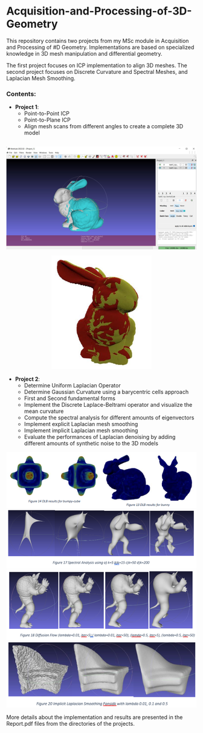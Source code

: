 # Acquisition-and-Processing-of-3D-Geometry
This repository contains two projects from my MSc module in Acquisition and Processing of #D Geometry.
Implementations are based on specialized knowledge in 3D mesh manipulation and differential geometry.

The first project focuses on ICP implementation to align 3D meshes.
The second project focuses on Discrete Curvature and Spectral Meshes, and Laplacian Mesh Smoothing.

### Contents:

  - **Project 1**: 
      - Point-to-Point ICP
      - Point-to-Plane ICP
      - Align mesh scans from different angles to create a complete 3D model

<div align="center">
  <img src="Project_1/icp-results.jpg" style="height: 300px; object-fit: contain;">
  <img src="Project_1/icp-results2.jpg" style="height: 300px; object-fit: contain;">
</div>
      
   - **Project 2**: 
      - Determine Uniform Laplacian Operator
      - Determine Gaussian Curvature using a barycentric cells approach
      - First and Second fundamental forms
      - Implement the Discrete Laplace-Beltrami operator and visualize the mean curvature
      - Compute the spectral analysis for different amounts of eigenvectors
      - Implement explicit Laplacian mesh smoothing
      - Implement implicit Laplacian mesh smoothing
      - Evaluate the performances of Laplacian denoising by adding different amounts of synthetic noise to the 3D models
 
<div align="center">
  <img src="Project_2/results/DLB.png" style="width: 600px; object-fit: contain;">
</div>

<div align="center">
  <img src="Project_2/results/SpectralAnalysis.png" style="width: 600px; object-fit: contain;">
</div>

<div align="center">
  <img src="Project_2/results/DiffusionFlow.png" style="width: 600px; object-fit: contain;">
</div>

<div align="center">
  <img src="Project_2/results/ImplicitLaplacian.png" style="width: 600px; object-fit: contain;">
</div>

More details about the implementation and results are presented in the Report.pdf files from the directories of the projects.
